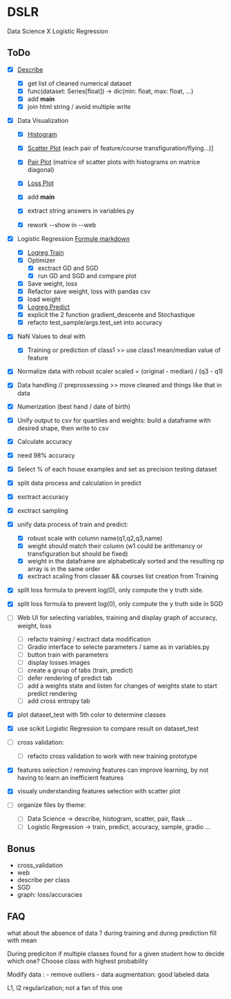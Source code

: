 # DSLR
Data Science X Logistic Regression

## ToDo

- [x] [Describe](describe.py)
    - [x] get list of cleaned numerical dataset
    - [x] func(dataset: Series[float]) -> dic(min: float, max: float, ...)
    - [x] add __main__
    - [x] join html string / avoid multiple write

- [x] Data Visualization
    - [x] [Histogram](histogram.py)
    - [x] [Scatter Plot](scatter_plot.py) (each pair of feature/course transfiguration/flying...)]
    - [x] [Pair Plot](pair_plot.py) (matrice of scatter plots with histograms on matrice diagonal)
    - [x] [Loss Plot](graph.py)
    - [x] add __main__
    - [x] extract string answers in variables.py
    - [x] rework --show in --web


- [x] Logistic Regression [Formule markdown](/formula.md)
    - [x] [Logreg Train](logreg_train.py)
    - [x] Optimizer
        - [x] exctract GD and SGD
        - [x] run GD and SGD and compare plot
    - [x] Save weight, loss
    - [x] Refactor save weight, loss with pandas csv
    - [x] load weight
    - [x] [Logreg Predict](logreg_predict.py)
    - [x] explicit the 2 function gradient_descente and Stochastique
    - [x] refacto test_sample/args.test_set into accuracy

- [x] NaN Values to deal with
    - [x] Training or prediction of class1 >> use class1 mean/median value of feature
- [x] Normalize data with robust scaler scaled = (original - median) / (q3 - q1)
- [x] Data handling // preprossessing >> move cleaned and things like that in data
- [x] Numerization (best hand / date of birth)
- [x] Unify output to csv for quartiles and weights: build a dataframe with desired shape, then write to csv
- [x] Calculate accuracy
- [x] need 98% accuracy
- [x] Select % of each house examples and set as precision testing dataset

- [x] split data process and calculation in predict
- [x] exctract accuracy
- [x] exctract sampling
- [x] unify data process of train and predict:
    - [x] robust scale with column name(q1,q2,q3,name)
    - [x] weight should match their column (w1 could be arithmancy or transfiguration but should be fixed)
    - [x] weight in the dataframe are alphabeticaly sorted and the resulting np array is in the same order
    - [x] exctract scaling from classer && courses list creation from Training
- [x] split loss formula to prevent log(0), only compute the y truth side.
- [x] split loss formula to prevent log(0), only compute the y truth side in SGD

- [ ] Web UI for selecting variables, training and display graph of accuracy, weight, loss
    - [ ] refacto training / exctract data modification
    - [ ] Gradio interface to selecte parameters / same as in variables.py
    - [ ] button train with parameters
    - [ ] display losses images
    - [ ] create a group of tabs (train, predict)
    - [ ] defer rendering of predict tab
    - [ ] add a weights state and listen for changes of weights state to start predict rendering
    - [ ] add cross entropy tab
- [x] plot dataset_test with 5th color to determine classes
- [x] use scikit Logistic Regression to compare result on dataset_test
- [ ] cross validation:
    - [ ] refacto cross validation to work with new training prototype
- [x] features selection / removing features can improve learning, by not having to learn an inefficient features
- [x] visualy understanding features selection with scatter plot


- [ ] organize files by theme:
    - [ ] Data Science -> describe, histogram, scatter, pair, flask ...
    - [ ] Logistic Regression -> train, predict, accuracy, sample, gradio ...

## Bonus

- cross_validation
- web
- describe per class
- SGD
- graph: loss/accuracies

## FAQ

what about the absence of data ?
during training and during prediction
fill with mean

During prediciton if multiple classes found for a given student how to decide which one?
Choose class with highest probability

Modify data :
	- remove outliers
	- data augmentation: good labeled data

L1, l2 regularization; not a fan of this one
